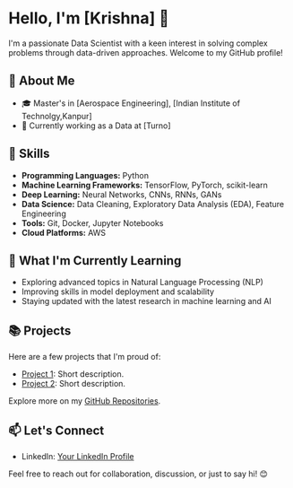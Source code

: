 # Hello, I'm [Krishna] 👋

I'm a passionate Data Scientist with a keen interest in solving complex problems through data-driven approaches. Welcome to my GitHub profile!

## 🚀 About Me

- 🎓 Master's in [Aerospace Engineering], [Indian Institute of Technolgy,Kanpur]
- 💼 Currently working as a Data at [Turno]


## 🔧 Skills

- **Programming Languages:** Python
- **Machine Learning Frameworks:** TensorFlow, PyTorch, scikit-learn
- **Deep Learning:** Neural Networks, CNNs, RNNs, GANs
- **Data Science:** Data Cleaning, Exploratory Data Analysis (EDA), Feature Engineering
- **Tools:** Git, Docker, Jupyter Notebooks
- **Cloud Platforms:** AWS

## 🌱 What I'm Currently Learning

- Exploring advanced topics in Natural Language Processing (NLP)
- Improving skills in model deployment and scalability
- Staying updated with the latest research in machine learning and AI


## 📚 Projects

Here are a few projects that I'm proud of:

- [Project 1]([link-to-project-1](https://github.com/KrishnaChaitanyaVaddepally/mlproject#:~:text=/-,mlproject,-Type)): Short description.
- [Project 2]([link-to-project-2](https://github.com/KrishnaChaitanyaVaddepally/GenAI-Projects#:~:text=/-,GenAI%2DProjects,-Type)): Short description.

Explore more on my [GitHub Repositories](https://github.com/KrishnaChaitanyaVaddepally).

## 📫 Let's Connect

- LinkedIn: [Your LinkedIn Profile](www.linkedin.com/in/krishnachaitanya2806/)


Feel free to reach out for collaboration, discussion, or just to say hi! 😊
